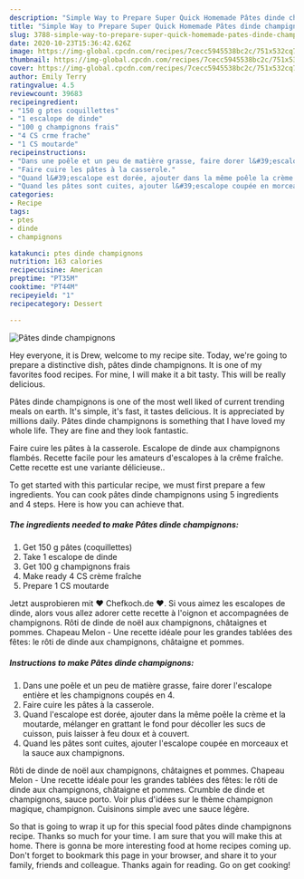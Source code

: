 ```yaml
---
description: "Simple Way to Prepare Super Quick Homemade Pâtes dinde champignons"
title: "Simple Way to Prepare Super Quick Homemade Pâtes dinde champignons"
slug: 3788-simple-way-to-prepare-super-quick-homemade-pates-dinde-champignons
date: 2020-10-23T15:36:42.626Z
image: https://img-global.cpcdn.com/recipes/7cecc5945538bc2c/751x532cq70/pates-dinde-champignons-photo-principale-de-la-recette.jpg
thumbnail: https://img-global.cpcdn.com/recipes/7cecc5945538bc2c/751x532cq70/pates-dinde-champignons-photo-principale-de-la-recette.jpg
cover: https://img-global.cpcdn.com/recipes/7cecc5945538bc2c/751x532cq70/pates-dinde-champignons-photo-principale-de-la-recette.jpg
author: Emily Terry
ratingvalue: 4.5
reviewcount: 39683
recipeingredient:
- "150 g ptes coquillettes"
- "1 escalope de dinde"
- "100 g champignons frais"
- "4 CS crme frache"
- "1 CS moutarde"
recipeinstructions:
- "Dans une poêle et un peu de matière grasse, faire dorer l&#39;escalope entière et les champignons coupés en 4."
- "Faire cuire les pâtes à la casserole."
- "Quand l&#39;escalope est dorée, ajouter dans la même poêle la crème et la moutarde, mélanger en grattant le fond pour décoller les sucs de cuisson, puis laisser à feu doux et à couvert."
- "Quand les pâtes sont cuites, ajouter l&#39;escalope coupée en morceaux et la sauce aux champignons."
categories:
- Recipe
tags:
- ptes
- dinde
- champignons

katakunci: ptes dinde champignons 
nutrition: 163 calories
recipecuisine: American
preptime: "PT35M"
cooktime: "PT44M"
recipeyield: "1"
recipecategory: Dessert

---
```



![Pâtes dinde champignons](https://img-global.cpcdn.com/recipes/7cecc5945538bc2c/751x532cq70/pates-dinde-champignons-photo-principale-de-la-recette.jpg)

Hey everyone, it is Drew, welcome to my recipe site. Today, we're going to prepare a distinctive dish, pâtes dinde champignons. It is one of my favorites food recipes. For mine, I will make it a bit tasty. This will be really delicious.

Pâtes dinde champignons is one of the most well liked of current trending meals on earth. It's simple, it's fast, it tastes delicious. It is appreciated by millions daily. Pâtes dinde champignons is something that I have loved my whole life. They are fine and they look fantastic.

Faire cuire les pâtes à la casserole. Escalope de dinde aux champignons flambés. Recette facile pour les amateurs d&#39;escalopes à la crême fraîche. Cette recette est une variante délicieuse..


To get started with this particular recipe, we must first prepare a few ingredients. You can cook pâtes dinde champignons using 5 ingredients and 4 steps. Here is how you can achieve that.

<!--inarticleads1-->

##### The ingredients needed to make Pâtes dinde champignons:

1. Get 150 g pâtes (coquillettes)
1. Take 1 escalope de dinde
1. Get 100 g champignons frais
1. Make ready 4 CS crème fraîche
1. Prepare 1 CS moutarde


Jetzt ausprobieren mit ♥ Chefkoch.de ♥. Si vous aimez les escalopes de dinde, alors vous allez adorer cette recette à l&#39;oignon et accompagnées de champignons. Rôti de dinde de noël aux champignons, châtaignes et pommes. Chapeau Melon - Une recette idéale pour les grandes tablées des fêtes: le rôti de dinde aux champignons, châtaigne et pommes. 

<!--inarticleads2-->

##### Instructions to make Pâtes dinde champignons:

1. Dans une poêle et un peu de matière grasse, faire dorer l&#39;escalope entière et les champignons coupés en 4.
1. Faire cuire les pâtes à la casserole.
1. Quand l&#39;escalope est dorée, ajouter dans la même poêle la crème et la moutarde, mélanger en grattant le fond pour décoller les sucs de cuisson, puis laisser à feu doux et à couvert.
1. Quand les pâtes sont cuites, ajouter l&#39;escalope coupée en morceaux et la sauce aux champignons.


Rôti de dinde de noël aux champignons, châtaignes et pommes. Chapeau Melon - Une recette idéale pour les grandes tablées des fêtes: le rôti de dinde aux champignons, châtaigne et pommes. Crumble de dinde et champignons, sauce porto. Voir plus d&#39;idées sur le thème champignon magique, champignon. Cuisinons simple avec une sauce légère. 

So that is going to wrap it up for this special food pâtes dinde champignons recipe. Thanks so much for your time. I am sure that you will make this at home. There is gonna be more interesting food at home recipes coming up. Don't forget to bookmark this page in your browser, and share it to your family, friends and colleague. Thanks again for reading. Go on get cooking!

